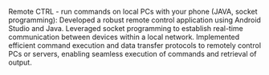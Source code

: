 Remote CTRL - run commands on local PCs with your phone (JAVA, socket programming):
Developed a robust remote control application using Android Studio and Java. 
Leveraged socket programming to establish real-time communication between devices within a local network. 
Implemented efficient command execution and data transfer protocols to remotely control PCs or servers, enabling seamless execution of commands and retrieval of output.
